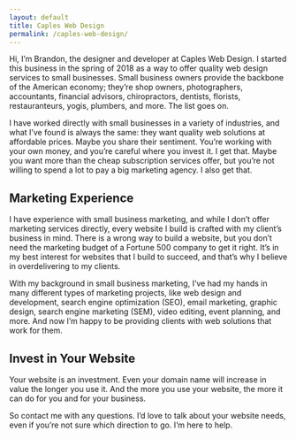 ```yaml
---
layout: default
title: Caples Web Design
permalink: /caples-web-design/
---
```


Hi, I’m Brandon, the designer and developer at Caples Web Design. I started this business in the spring of 2018 as a way to offer quality web design services to small businesses. Small business owners provide the backbone of the American economy; they’re shop owners, photographers, accountants, financial advisors, chiropractors, dentists, florists, restauranteurs, yogis, plumbers, and more. The list goes on.

I have worked directly with small businesses in a variety of industries, and what I’ve found is always the same: they want quality web solutions at affordable prices. Maybe you share their sentiment. You’re working with your own money, and you’re careful where you invest it. I get that. Maybe you want more than the cheap subscription services offer, but you’re not willing to spend a lot to pay a big marketing agency. I also get that.

## Marketing Experience

I have experience with small business marketing, and while I don’t offer marketing services directly, every website I build is crafted with my client’s business in mind. There is a wrong way to build a website, but you don’t need the marketing budget of a Fortune 500 company to get it right. It’s in my best interest for websites that I build to succeed, and that’s why I believe in overdelivering to my clients.

With my background in small business marketing, I’ve had my hands in many different types of marketing projects, like web design and development, search engine optimization (SEO), email marketing, graphic design, search engine marketing (SEM), video editing, event planning, and more. And now I’m happy to be providing clients with web solutions that work for them.

## Invest in Your Website

Your website is an investment. Even your domain name will increase in value the longer you use it. And the more you use your website, the more it can do for you and for your business.

So contact me with any questions. I’d love to talk about your website needs, even if you’re not sure which direction to go. I’m here to help.